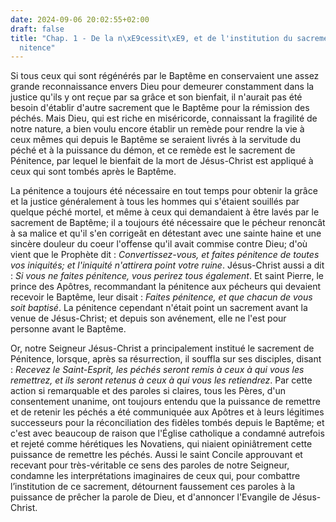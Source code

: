 ```yaml
---
date: 2024-09-06 20:02:55+02:00
draft: false
title: "Chap. 1 - De la n\xE9cessit\xE9, et de l'institution du sacrement de P\xE9\
  nitence"
---
```





Si tous ceux qui sont régénérés par le Baptême en conservaient une assez grande reconnaissance envers Dieu pour demeurer constamment dans la justice qu'ils y ont reçue par sa grâce et son bienfait, il n'aurait pas été besoin d'établir d'autre sacrement que le Baptême pour la rémission des péchés. Mais Dieu, qui est riche en miséricorde, connaissant la fragilité de notre nature, a bien voulu encore établir un remède pour rendre la vie à ceux mêmes qui depuis le Baptême se seraient livrés à la servitude du péché et à la puissance du démon, et ce remède est le sacrement de Pénitence, par lequel le bienfait de la mort de Jésus-Christ est appliqué à ceux qui sont tombés après le Baptême.

La pénitence a toujours été nécessaire en tout temps pour obtenir la grâce et la justice généralement à tous les hommes qui s'étaient souillés par quelque péché mortel, et même à ceux qui demandaient à être lavés par le sacrement de Baptême; il a toujours été nécessaire que le pécheur renoncât à sa malice et qu'il s'en corrigeât en détestant avec une sainte haine et une sincère douleur du coeur l'offense qu'il avait commise contre Dieu; d'où vient que le Prophète dit : *Convertissez-vous, et faites pénitence de toutes vos iniquités; et l'iniquité n'attirera point votre ruine*. Jésus-Christ aussi a dit : *Si vous ne faites pénitence, vous perirez tous également*. Et saint Pierre, le prince des Apôtres, recommandant la pénitence aux pécheurs qui devaient recevoir le Baptême, leur disait : *Faites pénitence, et que chacun de vous soit baptisé*. La pénitence cependant n'était point un sacrement avant la venue de Jésus-Christ; et depuis son avénement, elle ne l'est pour personne avant le Baptême. 

Or, notre Seigneur Jésus-Christ a principalement institué le sacrement de Pénitence, lorsque, après sa résurrection, il souffla sur ses disciples, disant : *Recevez le Saint-Esprit, les péchés seront remis à ceux à qui vous les remettrez, et ils seront retenus à ceux à qui vous les retiendrez*. Par cette action si remarquable et des paroles si claires, tous les Pères, d'un consentement unanime, ont toujours entendu que la puissance de remettre et de retenir les péchés a été communiquée aux Apôtres et à leurs légitimes successeurs pour la réconciliation des fidèles tombés depuis le Baptême; et c'est avec beaucoup de raison que l'Église catholique a condamné autrefois et rejeté comme hérétiques les Novatiens, qui niaient opiniâtrement cette puissance de remettre les péchés. Aussi le saint Concile approuvant et recevant pour très-véritable ce sens des paroles de notre Seigneur, condamne les interprétations imaginaires de ceux qui, pour combattre l’institution de ce sacrement, détournent faussement ces paroles à la puissance de prêcher la parole de Dieu, et d'annoncer l'Evangile de Jésus-Christ.

